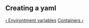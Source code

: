 ## Creating a yaml

[&lsaquo; Environtment variables](/learn/wercker-yml/04_environment-variables.html "nav previous yml")
[Containers &rsaquo;](/learn/containers/01_introduction.html "nav next containers")
